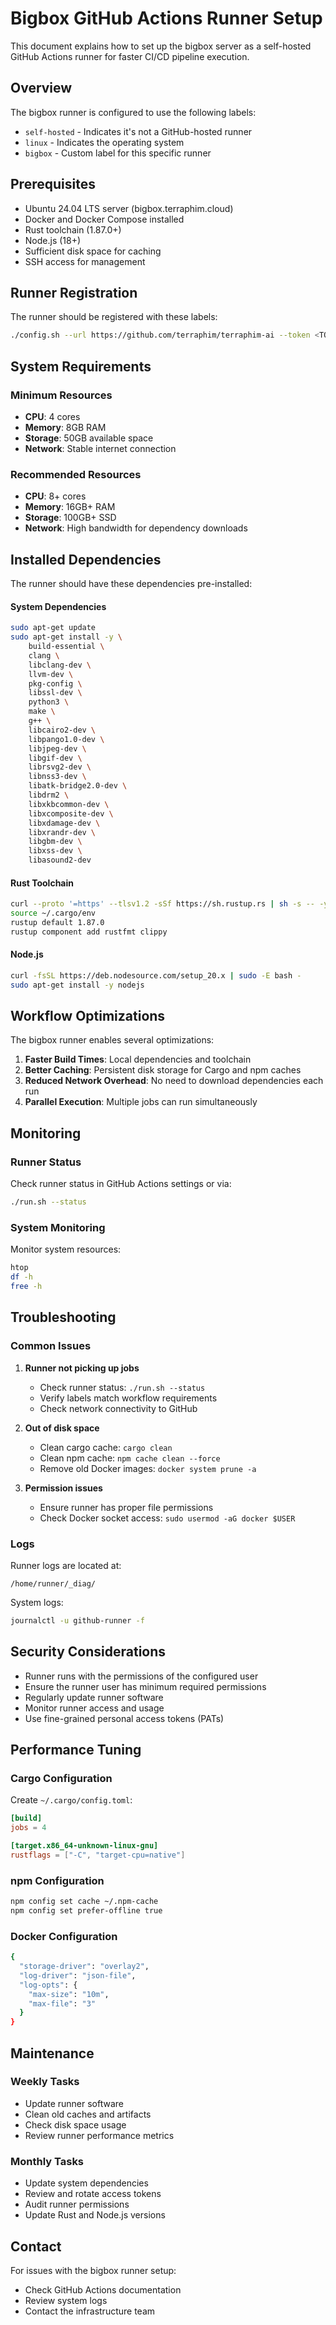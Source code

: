 # Bigbox GitHub Actions Runner Setup

This document explains how to set up the bigbox server as a self-hosted GitHub Actions runner for faster CI/CD pipeline execution.

## Overview

The bigbox runner is configured to use the following labels:
- `self-hosted` - Indicates it's not a GitHub-hosted runner
- `linux` - Indicates the operating system
- `bigbox` - Custom label for this specific runner

## Prerequisites

- Ubuntu 24.04 LTS server (bigbox.terraphim.cloud)
- Docker and Docker Compose installed
- Rust toolchain (1.87.0+)
- Node.js (18+)
- Sufficient disk space for caching
- SSH access for management

## Runner Registration

The runner should be registered with these labels:
```bash
./config.sh --url https://github.com/terraphim/terraphim-ai --token <TOKEN> --labels self-hosted,linux,bigbox
```

## System Requirements

### Minimum Resources
- **CPU**: 4 cores
- **Memory**: 8GB RAM
- **Storage**: 50GB available space
- **Network**: Stable internet connection

### Recommended Resources
- **CPU**: 8+ cores
- **Memory**: 16GB+ RAM
- **Storage**: 100GB+ SSD
- **Network**: High bandwidth for dependency downloads

## Installed Dependencies

The runner should have these dependencies pre-installed:

#### System Dependencies
```bash
sudo apt-get update
sudo apt-get install -y \
    build-essential \
    clang \
    libclang-dev \
    llvm-dev \
    pkg-config \
    libssl-dev \
    python3 \
    make \
    g++ \
    libcairo2-dev \
    libpango1.0-dev \
    libjpeg-dev \
    libgif-dev \
    librsvg2-dev \
    libnss3-dev \
    libatk-bridge2.0-dev \
    libdrm2 \
    libxkbcommon-dev \
    libxcomposite-dev \
    libxdamage-dev \
    libxrandr-dev \
    libgbm-dev \
    libxss-dev \
    libasound2-dev
```

#### Rust Toolchain
```bash
curl --proto '=https' --tlsv1.2 -sSf https://sh.rustup.rs | sh -s -- -y
source ~/.cargo/env
rustup default 1.87.0
rustup component add rustfmt clippy
```

#### Node.js
```bash
curl -fsSL https://deb.nodesource.com/setup_20.x | sudo -E bash -
sudo apt-get install -y nodejs
```

## Workflow Optimizations

The bigbox runner enables several optimizations:

1. **Faster Build Times**: Local dependencies and toolchain
2. **Better Caching**: Persistent disk storage for Cargo and npm caches
3. **Reduced Network Overhead**: No need to download dependencies each run
4. **Parallel Execution**: Multiple jobs can run simultaneously

## Monitoring

### Runner Status
Check runner status in GitHub Actions settings or via:
```bash
./run.sh --status
```

### System Monitoring
Monitor system resources:
```bash
htop
df -h
free -h
```

## Troubleshooting

### Common Issues

1. **Runner not picking up jobs**
   - Check runner status: `./run.sh --status`
   - Verify labels match workflow requirements
   - Check network connectivity to GitHub

2. **Out of disk space**
   - Clean cargo cache: `cargo clean`
   - Clean npm cache: `npm cache clean --force`
   - Remove old Docker images: `docker system prune -a`

3. **Permission issues**
   - Ensure runner has proper file permissions
   - Check Docker socket access: `sudo usermod -aG docker $USER`

### Logs

Runner logs are located at:
```
/home/runner/_diag/
```

System logs:
```bash
journalctl -u github-runner -f
```

## Security Considerations

- Runner runs with the permissions of the configured user
- Ensure the runner user has minimum required permissions
- Regularly update runner software
- Monitor runner access and usage
- Use fine-grained personal access tokens (PATs)

## Performance Tuning

### Cargo Configuration
Create `~/.cargo/config.toml`:
```toml
[build]
jobs = 4

[target.x86_64-unknown-linux-gnu]
rustflags = ["-C", "target-cpu=native"]
```

### npm Configuration
```bash
npm config set cache ~/.npm-cache
npm config set prefer-offline true
```

### Docker Configuration
```bash
{
  "storage-driver": "overlay2",
  "log-driver": "json-file",
  "log-opts": {
    "max-size": "10m",
    "max-file": "3"
  }
}
```

## Maintenance

### Weekly Tasks
- Update runner software
- Clean old caches and artifacts
- Check disk space usage
- Review runner performance metrics

### Monthly Tasks
- Update system dependencies
- Review and rotate access tokens
- Audit runner permissions
- Update Rust and Node.js versions

## Contact

For issues with the bigbox runner setup:
- Check GitHub Actions documentation
- Review system logs
- Contact the infrastructure team
